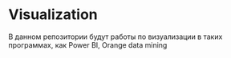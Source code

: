 # Visualization

В данном репозитории будут работы по визуализации в таких программах, как Power BI, Orange data mining
